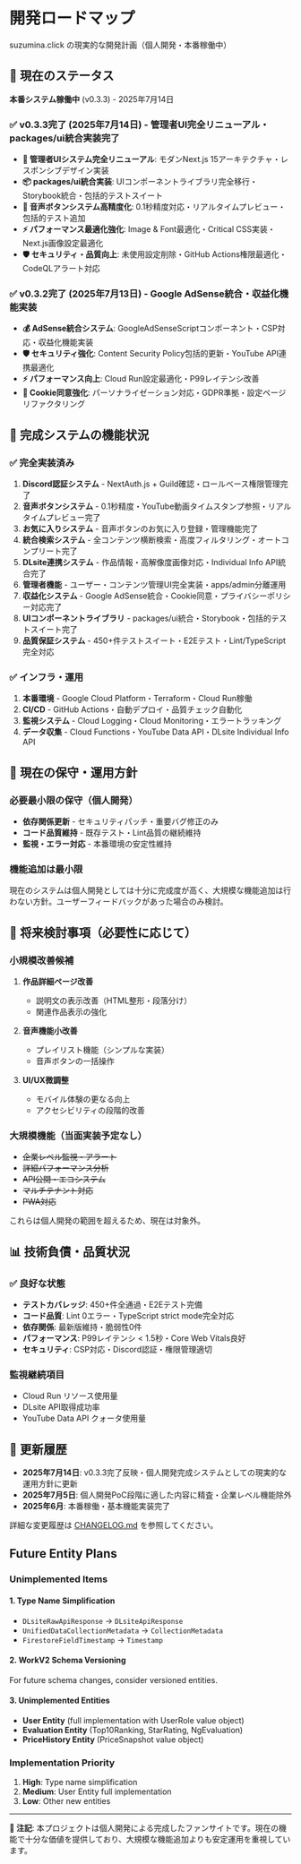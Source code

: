 # 開発ロードマップ

suzumina.click の現実的な開発計画（個人開発・本番稼働中）

## 🚀 現在のステータス

**本番システム稼働中** (v0.3.3) - 2025年7月14日

### ✅ v0.3.3完了 (2025年7月14日) - 管理者UI完全リニューアル・packages/ui統合実装完了

- **🎨 管理者UIシステム完全リニューアル**: モダンNext.js 15アーキテクチャ・レスポンシブデザイン実装
- **📦 packages/ui統合実装**: UIコンポーネントライブラリ完全移行・Storybook統合・包括的テストスイート
- **🎵 音声ボタンシステム高精度化**: 0.1秒精度対応・リアルタイムプレビュー・包括的テスト追加
- **⚡ パフォーマンス最適化強化**: Image & Font最適化・Critical CSS実装・Next.js画像設定最適化
- **🛡️ セキュリティ・品質向上**: 未使用設定削除・GitHub Actions権限最適化・CodeQLアラート対応

### ✅ v0.3.2完了 (2025年7月13日) - Google AdSense統合・収益化機能実装

- **💰 AdSense統合システム**: GoogleAdSenseScriptコンポーネント・CSP対応・収益化機能実装
- **🛡️ セキュリティ強化**: Content Security Policy包括的更新・YouTube API連携最適化
- **⚡ パフォーマンス向上**: Cloud Run設定最適化・P99レイテンシ改善
- **🍪 Cookie同意強化**: パーソナライゼーション対応・GDPR準拠・設定ページリファクタリング

## 🎯 完成システムの機能状況

### ✅ 完全実装済み

1. **Discord認証システム** - NextAuth.js + Guild確認・ロールベース権限管理完了
2. **音声ボタンシステム** - 0.1秒精度・YouTube動画タイムスタンプ参照・リアルタイムプレビュー完了
3. **お気に入りシステム** - 音声ボタンのお気に入り登録・管理機能完了
4. **統合検索システム** - 全コンテンツ横断検索・高度フィルタリング・オートコンプリート完了
5. **DLsite連携システム** - 作品情報・高解像度画像対応・Individual Info API統合完了
6. **管理者機能** - ユーザー・コンテンツ管理UI完全実装・apps/admin分離運用
7. **収益化システム** - Google AdSense統合・Cookie同意・プライバシーポリシー対応完了
8. **UIコンポーネントライブラリ** - packages/ui統合・Storybook・包括的テストスイート完了
9. **品質保証システム** - 450+件テストスイート・E2Eテスト・Lint/TypeScript完全対応

### ✅ インフラ・運用

1. **本番環境** - Google Cloud Platform・Terraform・Cloud Run稼働
2. **CI/CD** - GitHub Actions・自動デプロイ・品質チェック自動化
3. **監視システム** - Cloud Logging・Cloud Monitoring・エラートラッキング
4. **データ収集** - Cloud Functions・YouTube Data API・DLsite Individual Info API

## 🔧 現在の保守・運用方針

### 必要最小限の保守（個人開発）

- **依存関係更新** - セキュリティパッチ・重要バグ修正のみ
- **コード品質維持** - 既存テスト・Lint品質の継続維持
- **監視・エラー対応** - 本番環境の安定性維持

### 機能追加は最小限

現在のシステムは個人開発としては十分に完成度が高く、大規模な機能追加は行わない方針。ユーザーフィードバックがあった場合のみ検討。

## 🚀 将来検討事項（必要性に応じて）

### 小規模改善候補

1. **作品詳細ページ改善**
   - 説明文の表示改善（HTML整形・段落分け）
   - 関連作品表示の強化

2. **音声機能小改善**
   - プレイリスト機能（シンプルな実装）
   - 音声ボタンの一括操作

3. **UI/UX微調整**
   - モバイル体験の更なる向上
   - アクセシビリティの段階的改善

### 大規模機能（当面実装予定なし）

- ~~企業レベル監視・アラート~~
- ~~詳細パフォーマンス分析~~
- ~~API公開・エコシステム~~
- ~~マルチテナント対応~~
- ~~PWA対応~~

これらは個人開発の範囲を超えるため、現在は対象外。

## 📊 技術負債・品質状況

### ✅ 良好な状態

- **テストカバレッジ**: 450+件全通過・E2Eテスト完備
- **コード品質**: Lint 0エラー・TypeScript strict mode完全対応
- **依存関係**: 最新版維持・脆弱性0件
- **パフォーマンス**: P99レイテンシ < 1.5秒・Core Web Vitals良好
- **セキュリティ**: CSP対応・Discord認証・権限管理適切

### 監視継続項目

- Cloud Run リソース使用量
- DLsite API取得成功率
- YouTube Data API クォータ使用量

## 📅 更新履歴

- **2025年7月14日**: v0.3.3完了反映・個人開発完成システムとしての現実的な運用方針に更新
- **2025年7月5日**: 個人開発PoC段階に適した内容に精査・企業レベル機能除外
- **2025年6月**: 本番稼働・基本機能実装完了

詳細な変更履歴は [CHANGELOG.md](./changelog.md) を参照してください。

## Future Entity Plans

### Unimplemented Items

#### 1. Type Name Simplification
- `DLsiteRawApiResponse` → `DLsiteApiResponse`
- `UnifiedDataCollectionMetadata` → `CollectionMetadata`
- `FirestoreFieldTimestamp` → `Timestamp`

#### 2. WorkV2 Schema Versioning
For future schema changes, consider versioned entities.

#### 3. Unimplemented Entities
- **User Entity** (full implementation with UserRole value object)
- **Evaluation Entity** (Top10Ranking, StarRating, NgEvaluation)
- **PriceHistory Entity** (PriceSnapshot value object)

### Implementation Priority
1. **High**: Type name simplification
2. **Medium**: User Entity full implementation
3. **Low**: Other new entities

---

**📝 注記**: 本プロジェクトは個人開発による完成したファンサイトです。現在の機能で十分な価値を提供しており、大規模な機能追加よりも安定運用を重視しています。